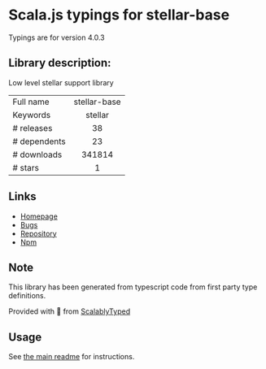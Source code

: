 
# Scala.js typings for stellar-base

Typings are for version 4.0.3

## Library description:
Low level stellar support library

|                    |                 |
| ------------------ | :-------------: |
| Full name          | stellar-base |
| Keywords           | stellar |
| # releases         | 38 |
| # dependents       | 23 |
| # downloads        | 341814 |
| # stars            | 1 |

## Links
- [Homepage](https://github.com/stellar/js-stellar-base)
- [Bugs](https://github.com/stellar/js-stellar-base/issues)
- [Repository](https://github.com/stellar/js-stellar-base)
- [Npm](https://www.npmjs.com/package/stellar-base)
    


## Note
This library has been generated from typescript code from first party type definitions.

Provided with :purple_heart: from [ScalablyTyped](https://github.com/oyvindberg/ScalablyTyped)

## Usage
See [the main readme](../../readme.md) for instructions.


